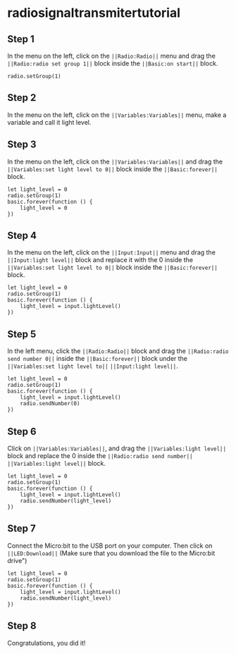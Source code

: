 # radiosignaltransmitertutorial
## Step 1

In the menu on the left, click on the ``||Radio:Radio||`` menu and drag the ``||Radio:radio set group 1||`` block inside the ``||Basic:on start||`` block.
 ```blocks
 radio.setGroup(1)
```

## Step 2
In the menu on the left, click on the ``||Variables:Variables||`` menu, make a variable and call it light level.  

## Step 3
In the menu on the left, click on the ``||Variables:Variables||`` and drag the ``||Variables:set light level to 0||`` block inside the ``||Basic:forever||`` block. 
```blocks
let light_level = 0
radio.setGroup(1)
basic.forever(function () {
    light_level = 0
})
```

## Step 4
In the menu on the left, click on the ``||Input:Input||`` menu and drag the ``||Input:light level||`` block and replace it with the 0 inside the ``||Variables:set light level to 0||`` block inside the ``||Basic:forever||`` block. 
```blocks
let light_level = 0
radio.setGroup(1)
basic.forever(function () {
    light_level = input.lightLevel()
})
```

## Step 5
In the left menu, click the ``||Radio:Radio||`` block and drag the ``||Radio:radio send number 0||``  inside the ``||Basic:forever||`` block under the ``||Variables:set light level to||`` ``||Input:light level||``. 
```blocks
let light_level = 0
radio.setGroup(1)
basic.forever(function () {
    light_level = input.lightLevel()
    radio.sendNumber(0)
})
```
 
## Step 6
Click on ``||Variables:Variables||``, and drag the ``||Variables:light level||`` block and replace the 0 inside the ``||Radio:radio send number||`` ``||Variables:light level||`` block.   
```blocks
let light_level = 0
radio.setGroup(1)
basic.forever(function () {
    light_level = input.lightLevel()
    radio.sendNumber(light_level)
})
```

## Step 7
Connect the Micro:bit to the USB port on your computer. Then click on ``||LED:Download||`` (Make sure that you download the file to the Micro:bit drive")
```blocks
let light_level = 0
radio.setGroup(1)
basic.forever(function () {
    light_level = input.lightLevel()
    radio.sendNumber(light_level)
})
```
## Step 8
Congratulations, you did it!